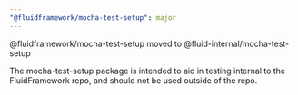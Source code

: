 ```yaml
---
"@fluidframework/mocha-test-setup": major
---
```


@fluidframework/mocha-test-setup moved to @fluid-internal/mocha-test-setup

The mocha-test-setup package is intended to aid in testing internal to the FluidFramework repo, and should not be used outside of the repo.
